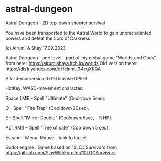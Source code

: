 # astral-dungeon
Astral Dungeon - 2D top-down shooter survival


You have been transported to the Astral World to gain unprecedented powers and defeat the Lord of Darkness

(c) Airumi & Shay 17.09.2023

Astral Dungeon - one level - part of my global game "Worlds and Gods" from here: https://airumishaya.itch.io/worlds
Old version there:
https://disk.yandex.com/d/7cinmU34cgXRQA

Alfa-demo version 0.016
license GPL-3

HotKey: WASD-movement character.

 Space,LMB - Spell "Ultimate" (Cooldown 5sec).

Q - Spell "Fire Trap" (Cooldown 20sec).

 E - Spell "Mirror Double" (Cooldown 5sec,  - %HP).

ALT,RMB - Spell "Tree of safe" (Cooldown 5 sec).

 Escape - Menu. Mouse - look to target

Godot engine . Game based on 10LOCSurvivors from https://github.com/PlayWithFurcifer/10LOCSurvivors
